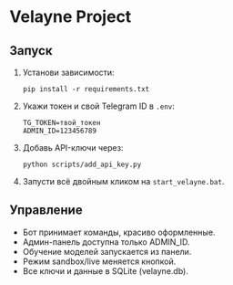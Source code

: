 # Velayne Project

## Запуск

1. Установи зависимости:
   ```
   pip install -r requirements.txt
   ```

2. Укажи токен и свой Telegram ID в `.env`:
   ```
   TG_TOKEN=твой_токен
   ADMIN_ID=123456789
   ```

3. Добавь API-ключи через:
   ```
   python scripts/add_api_key.py
   ```

4. Запусти всё двойным кликом на `start_velayne.bat`.

## Управление

- Бот принимает команды, красиво оформленные.
- Админ-панель доступна только ADMIN_ID.
- Обучение моделей запускается из панели.
- Режим sandbox/live меняется кнопкой.
- Все ключи и данные в SQLite (velayne.db).